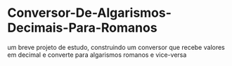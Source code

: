 # Conversor-De-Algarismos-Decimais-Para-Romanos
 um breve projeto de estudo, construindo um conversor que recebe  valores em decimal e converte para algarismos romanos e vice-versa
